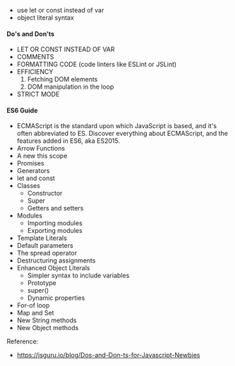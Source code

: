 - use let or const instead of var
- object literal syntax

#### Do's and Don'ts
- LET OR CONST INSTEAD OF VAR
- COMMENTS
- FORMATTING CODE (code linters like ESLint or JSLint)
- EFFICIENCY
    1. Fetching DOM elements 
    2. DOM manipulation in the loop
- STRICT MODE
#### ES6 Guide
- ECMAScript is the standard upon which JavaScript is based, and it's often abbreviated to ES. Discover everything about ECMAScript, and the features added in ES6, aka ES2015.
- Arrow Functions
- A new this scope
- Promises
- Generators
- let and const
- Classes
    - Constructor
    - Super
    - Getters and setters
- Modules
    - Importing modules
    - Exporting modules
- Template Literals
- Default parameters
- The spread operator
- Destructuring assignments
- Enhanced Object Literals
    - Simpler syntax to include variables
    - Prototype
    - super()
    - Dynamic properties
- For-of loop
- Map and Set
- New String methods
- New Object methods

Reference:
- https://jsguru.io/blog/Dos-and-Don-ts-for-Javascript-Newbies
